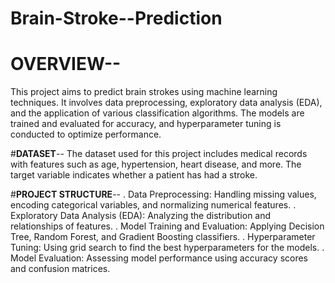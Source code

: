 # Brain-Stroke--Prediction
# **OVERVIEW**--
This project aims to predict brain strokes using machine learning techniques. It involves data preprocessing, exploratory data analysis (EDA), and the application of various classification algorithms. The models are trained and evaluated for accuracy, and hyperparameter tuning is conducted to optimize performance.

#**DATASET**--
The dataset used for this project includes medical records with features such as age, hypertension, heart disease, and more. The target variable indicates whether a patient has had a stroke.

#**PROJECT STRUCTURE**--
. Data Preprocessing: Handling missing values, encoding categorical variables, and normalizing numerical features.
. Exploratory Data Analysis (EDA): Analyzing the distribution and relationships of features.
. Model Training and Evaluation: Applying Decision Tree, Random Forest, and Gradient Boosting classifiers.
. Hyperparameter Tuning: Using grid search to find the best hyperparameters for the models.
. Model Evaluation: Assessing model performance using accuracy scores and confusion matrices.
